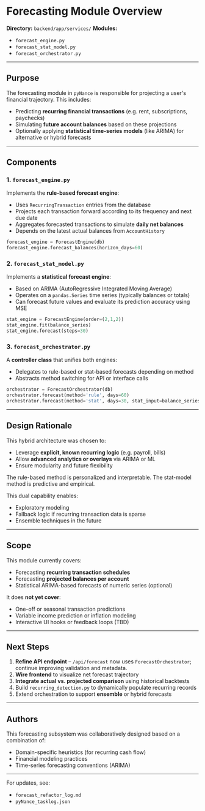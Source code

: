 # Forecasting Module Overview

**Directory:** `backend/app/services/`
**Modules:**

- `forecast_engine.py`
- `forecast_stat_model.py`
- `forecast_orchestrator.py`

---

## Purpose

The forecasting module in `pyNance` is responsible for projecting a user's financial trajectory. This includes:

- Predicting **recurring financial transactions** (e.g. rent, subscriptions, paychecks)
- Simulating **future account balances** based on these projections
- Optionally applying **statistical time-series models** (like ARIMA) for alternative or hybrid forecasts

---

## Components

### 1. `forecast_engine.py`

Implements the **rule-based forecast engine**:

- Uses `RecurringTransaction` entries from the database
- Projects each transaction forward according to its frequency and next due date
- Aggregates forecasted transactions to simulate **daily net balances**
- Depends on the latest actual balances from `AccountHistory`

```python
forecast_engine = ForecastEngine(db)
forecast_engine.forecast_balances(horizon_days=60)
```

### 2. `forecast_stat_model.py`

Implements a **statistical forecast engine**:

- Based on ARIMA (AutoRegressive Integrated Moving Average)
- Operates on a `pandas.Series` time series (typically balances or totals)
- Can forecast future values and evaluate its prediction accuracy using MSE

```python
stat_engine = ForecastEngine(order=(2,1,2))
stat_engine.fit(balance_series)
stat_engine.forecast(steps=30)
```

### 3. `forecast_orchestrator.py`

A **controller class** that unifies both engines:

- Delegates to rule-based or stat-based forecasts depending on method
- Abstracts method switching for API or interface calls

```python
orchestrator = ForecastOrchestrator(db)
orchestrator.forecast(method='rule', days=60)
orchestrator.forecast(method='stat', days=30, stat_input=balance_series)
```

---

## Design Rationale

This hybrid architecture was chosen to:

- Leverage **explicit, known recurring logic** (e.g. payroll, bills)
- Allow **advanced analytics or overlays** via ARIMA or ML
- Ensure modularity and future flexibility

The rule-based method is personalized and interpretable.
The stat-model method is predictive and empirical.

This dual capability enables:

- Exploratory modeling
- Fallback logic if recurring transaction data is sparse
- Ensemble techniques in the future

---

## Scope

This module currently covers:

- Forecasting **recurring transaction schedules**
- Forecasting **projected balances per account**
- Statistical ARIMA-based forecasts of numeric series (optional)

It does **not yet cover**:

- One-off or seasonal transaction predictions
- Variable income prediction or inflation modeling
- Interactive UI hooks or feedback loops (TBD)

---

## Next Steps

1. **Refine API endpoint** – `/api/forecast` now uses `ForecastOrchestrator`; continue improving validation and metadata.
2. **Wire frontend** to visualize net forecast trajectory
3. **Integrate actual vs. projected comparison** using historical backtests
4. Build `recurring_detection.py` to dynamically populate recurring records
5. Extend orchestration to support **ensemble** or hybrid forecasts

---

## Authors

This forecasting subsystem was collaboratively designed based on a combination of:

- Domain-specific heuristics (for recurring cash flow)
- Financial modeling practices
- Time-series forecasting conventions (ARIMA)

---

For updates, see:

- `forecast_refactor_log.md`
- `pyNance_tasklog.json`
